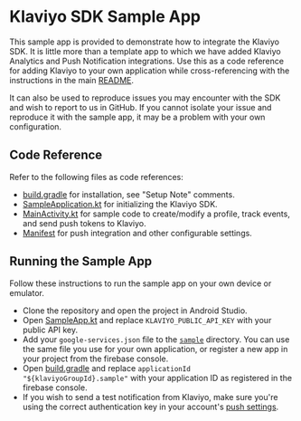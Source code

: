 # Klaviyo SDK Sample App
This sample app is provided to demonstrate how to integrate the Klaviyo SDK. It is little more than a template app 
to which we have added Klaviyo Analytics and Push Notification integrations. Use this as a code reference for adding
Klaviyo to your own application while cross-referencing with the instructions in the main [README](../README.md).

It can also be used to reproduce issues you may encounter with the SDK and wish to report to us in GitHub.
If you cannot isolate your issue and reproduce it with the sample app, it may be a problem with your own configuration.

## Code Reference
Refer to the following files as code references:

- [build.gradle](./build.gradle) for installation, see "Setup Note" comments.
- [SampleApplication.kt](./src/main/java/com/klaviyo/sample/SampleApplication.kt) for initializing the Klaviyo SDK.
- [MainActivity.kt](./src/main/java/com/klaviyo/sample/MainActivity.kt) for sample code to create/modify a profile, 
  track events, and send push tokens to Klaviyo.
- [Manifest](./src/main/AndroidManifest.xml) for push integration and other configurable settings. 

## Running the Sample App
Follow these instructions to run the sample app on your own device or emulator.

- Clone the repository and open the project in Android Studio.
- Open [SampleApp.kt](./src/main/java/com/klaviyo/sample/SampleApplication.kt) and replace `KLAVIYO_PUBLIC_API_KEY` 
  with your public API key.
- Add your `google-services.json` file to the [`sample`](.) directory. You can use the same file you use for your 
  own application, or register a new app in your project from the firebase console.
- Open [build.gradle](./build.gradle) and replace `applicationId "${klaviyoGroupId}.sample"`
  with your application ID as registered in the firebase console.
- If you wish to send a test notification from Klaviyo, make sure you're using the correct authentication key
  in your account's [push settings](https://help.klaviyo.com/hc/en-us/articles/14750928993307).
